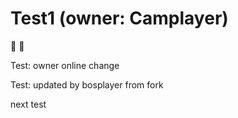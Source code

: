 # Test1 (owner: Camplayer)

 :apple: :pear:

Test: owner online change 

Test: updated by bosplayer from fork

next test

